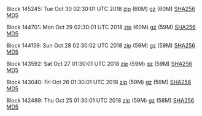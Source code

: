 Block 145245: Tue Oct 30 02:30:01 UTC 2018 [zip](https://files.01coin.io/mainnet/2018-10-30/bootstrap.dat.zip) (60M) [gz](https://files.01coin.io/mainnet/2018-10-30/bootstrap.dat.tar.gz) (60M) [SHA256](https://files.01coin.io/mainnet/2018-10-30/sha256.txt) [MD5](https://files.01coin.io/mainnet/2018-10-30/md5.txt)

Block 144701: Mon Oct 29 02:30:01 UTC 2018 [zip](https://files.01coin.io/mainnet/2018-10-29/bootstrap.dat.zip) (60M) [gz](https://files.01coin.io/mainnet/2018-10-29/bootstrap.dat.tar.gz) (59M) [SHA256](https://files.01coin.io/mainnet/2018-10-29/sha256.txt) [MD5](https://files.01coin.io/mainnet/2018-10-29/md5.txt)

Block 144159: Sun Oct 28 02:30:02 UTC 2018 [zip](https://files.01coin.io/mainnet/2018-10-28/bootstrap.dat.zip) (59M) [gz](https://files.01coin.io/mainnet/2018-10-28/bootstrap.dat.tar.gz) (59M) [SHA256](https://files.01coin.io/mainnet/2018-10-28/sha256.txt) [MD5](https://files.01coin.io/mainnet/2018-10-28/md5.txt)

Block 143592: Sat Oct 27 01:30:01 UTC 2018 [zip](https://files.01coin.io/mainnet/2018-10-27/bootstrap.dat.zip) (59M) [gz](https://files.01coin.io/mainnet/2018-10-27/bootstrap.dat.tar.gz) (59M) [SHA256](https://files.01coin.io/mainnet/2018-10-27/sha256.txt) [MD5](https://files.01coin.io/mainnet/2018-10-27/md5.txt)

Block 143040: Fri Oct 26 01:30:01 UTC 2018 [zip](https://files.01coin.io/mainnet/2018-10-26/bootstrap.dat.zip) (59M) [gz](https://files.01coin.io/mainnet/2018-10-26/bootstrap.dat.tar.gz) (59M) [SHA256](https://files.01coin.io/mainnet/2018-10-26/sha256.txt) [MD5](https://files.01coin.io/mainnet/2018-10-26/md5.txt)

Block 142489: Thu Oct 25 01:30:01 UTC 2018 [zip](https://files.01coin.io/mainnet/2018-10-25/bootstrap.dat.zip) (59M) [gz](https://files.01coin.io/mainnet/2018-10-25/bootstrap.dat.tar.gz) (58M) [SHA256](https://files.01coin.io/mainnet/2018-10-25/sha256.txt) [MD5](https://files.01coin.io/mainnet/2018-10-25/md5.txt)

